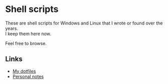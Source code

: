 # Shell scripts

These are shell scripts for Windows and Linux that I wrote or found over the years.  
I keep them here now.

Feel free to browse.

## Links
- [My dotfiles](https://github.com/FelisDiligens/dotfiles)
- [Personal notes](https://github.com/FelisDiligens/personal-notes)